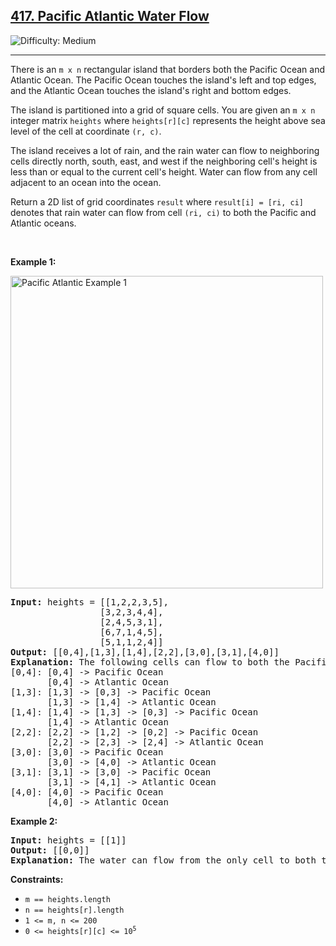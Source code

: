 <h2><a href="https://leetcode.com/problems/pacific-atlantic-water-flow/description">
417. Pacific Atlantic Water Flow</a></h2>
<img src="https://img.shields.io/badge/Difficulty-Medium-yellow" alt="Difficulty: Medium" />
<hr>

<p>There is an <code>m x n</code> rectangular island that borders both the Pacific Ocean and Atlantic Ocean. 
The Pacific Ocean touches the island's left and top edges, and the Atlantic Ocean touches the island's right and bottom edges.</p>

<p>The island is partitioned into a grid of square cells. You are given an <code>m x n</code> integer matrix <code>heights</code> 
where <code>heights[r][c]</code> represents the height above sea level of the cell at coordinate <code>(r, c)</code>.</p>

<p>The island receives a lot of rain, and the rain water can flow to neighboring cells directly north, south, east, and west 
if the neighboring cell's height is less than or equal to the current cell's height. 
Water can flow from any cell adjacent to an ocean into the ocean.</p>

<p>Return a 2D list of grid coordinates <code>result</code> where <code>result[i] = [ri, ci]</code> denotes that rain water can 
flow from cell <code>(ri, ci)</code> to both the Pacific and Atlantic oceans.</p>

<p>&nbsp;</p>

<p><strong class="example">Example 1:</strong></p>
<img alt="Pacific Atlantic Example 1" src="https://assets.leetcode.com/uploads/2021/06/08/waterflow-grid.jpg" style="width:500px; height:auto;" />
<pre>
<strong>Input:</strong> heights = [[1,2,2,3,5],
                 [3,2,3,4,4],
                 [2,4,5,3,1],
                 [6,7,1,4,5],
                 [5,1,1,2,4]]
<strong>Output:</strong> [[0,4],[1,3],[1,4],[2,2],[3,0],[3,1],[4,0]]
<strong>Explanation:</strong> The following cells can flow to both the Pacific and Atlantic oceans:
[0,4]: [0,4] -> Pacific Ocean 
       [0,4] -> Atlantic Ocean
[1,3]: [1,3] -> [0,3] -> Pacific Ocean 
       [1,3] -> [1,4] -> Atlantic Ocean
[1,4]: [1,4] -> [1,3] -> [0,3] -> Pacific Ocean 
       [1,4] -> Atlantic Ocean
[2,2]: [2,2] -> [1,2] -> [0,2] -> Pacific Ocean 
       [2,2] -> [2,3] -> [2,4] -> Atlantic Ocean
[3,0]: [3,0] -> Pacific Ocean 
       [3,0] -> [4,0] -> Atlantic Ocean
[3,1]: [3,1] -> [3,0] -> Pacific Ocean 
       [3,1] -> [4,1] -> Atlantic Ocean
[4,0]: [4,0] -> Pacific Ocean 
       [4,0] -> Atlantic Ocean
</pre>

<p><strong class="example">Example 2:</strong></p>
<pre>
<strong>Input:</strong> heights = [[1]]
<strong>Output:</strong> [[0,0]]
<strong>Explanation:</strong> The water can flow from the only cell to both the Pacific and Atlantic oceans.
</pre>

<p><strong>Constraints:</strong></p>
<ul>
  <li><code>m == heights.length</code></li>
  <li><code>n == heights[r].length</code></li>
  <li><code>1 &lt;= m, n &lt;= 200</code></li>
  <li><code>0 &lt;= heights[r][c] &lt;= 10<sup>5</sup></code></li>
</ul>
